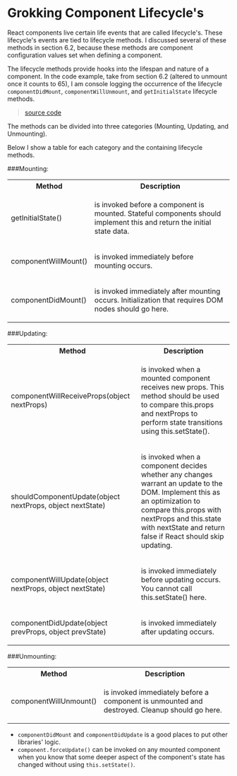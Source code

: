 # Grokking Component Lifecycle's

React components live certain life events that are called lifecycle's. These lifecycle's events are tied to lifecycle methods. I discussed several of these methods in section 6.2, because these methods are component configuration values set when defining a component.

The lifecycle methods provide hooks into the lifespan and nature of a component. In the code example, take from section 6.2 (altered to unmount once it counts to 65), I am console logging the occurrence of the lifecycle `componentDidMount`, `componentWillUnmount`, and `getInitialState` lifecycle methods.

> [source code](https://jsfiddle.net/codylindley/s3v614b3/#tabs=js,result,html,resources)

The methods can be divided into three categories (Mounting, Updating, and Unmounting).

Below I show a table for each category and the containing lifecycle methods.

###Mounting:

<table>
<th>Method</th>
<th>Description</th>
</tr>
  <tr>
  	<td><p>getInitialState()</p></td>
    <td><p>is invoked before a component is mounted. Stateful components should implement this and return the initial state data.</p></td>
  </tr>
  <tr>
	  <td><p>componentWillMount()</p></td>
	<td><p>is invoked immediately before mounting occurs.</p></td>
  </tr>
  <tr>
	  <td><p>componentDidMount()</p></td>
	<td><p>is invoked immediately after mounting occurs. Initialization that requires DOM nodes should go here.</p></td>
  </tr>
</table>

###Updating:

<table>
<th>Method</th>
<th>Description</th>
</tr>
  <tr>
  	<td><p>componentWillReceiveProps(object nextProps)</p></td>
    <td><p>is invoked when a mounted component receives new props. This method should be used to compare this.props and nextProps to perform state transitions using this.setState().</p></td>
  </tr>
  <tr>
	  <td><p>shouldComponentUpdate(object nextProps, object nextState)</p></td>
	<td><p>is invoked when a component decides whether any changes warrant an update to the DOM. Implement this as an optimization to compare this.props with nextProps and this.state with nextState and return false if React should skip updating.</p></td>
  </tr>
  <tr>
	  <td><p>componentWillUpdate(object nextProps, object nextState)</p></td>
	<td><p>is invoked immediately before updating occurs. You cannot call this.setState() here.</p></td>
  </tr>
  <tr>
	<td><p>componentDidUpdate(object prevProps, object prevState)</p></td>
  <td><p>is invoked immediately after updating occurs.
</p></td>
  </tr>
</table>

###Unmounting:

<table>
<th>Method</th>
<th>Description</th>
</tr>
  <tr>
  	<td><p>componentWillUnmount()</p></td>
    <td><p>is invoked immediately before a component is unmounted and destroyed. Cleanup should go here.</p></td>
  </tr>
</table>

* `componentDidMount` and `componentDidUpdate` is a good places to put other libraries' logic.
* `component.forceUpdate()` can be invoked on any mounted component when you know that some deeper aspect of the component's state has changed without using `this.setState()`.
